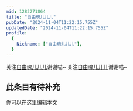 ```yaml
---
mid: 1282271864
title: "自由魂儿儿儿"
pubDate: "2024-11-04T11:22:15.755Z"
updatedDate: "2024-11-04T11:22:15.755Z"
profile:
  {
    Nickname: ["自由魂儿儿儿"],
  }
---
```


关注[自由魂儿儿儿](https://space.bilibili.com/1282271864)谢谢喵~ 关注[自由魂儿儿儿](https://space.bilibili.com/1282271864)谢谢喵~

## 此条目有待补充
你可以在[这里](https://github.com/Yuhanawa/VTuber.ICU-Content/edit/master/v/自由魂儿儿儿/index.md)编辑本文
